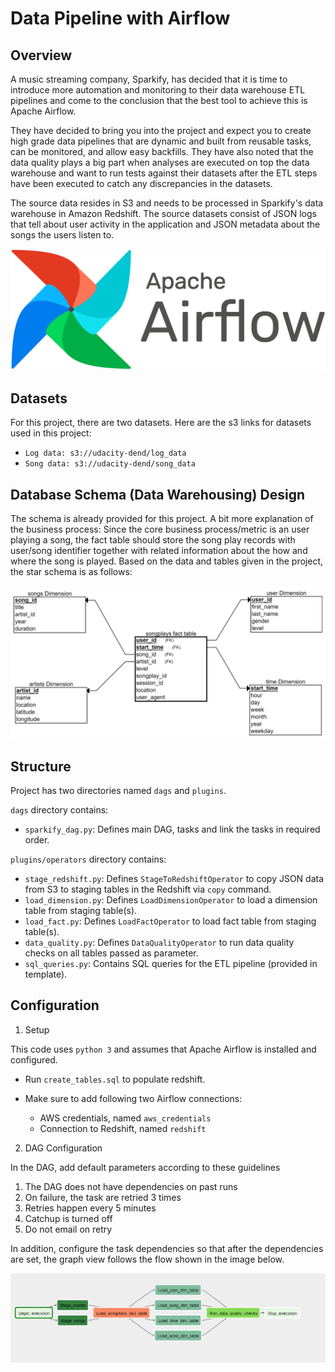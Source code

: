 # Data Pipeline with Airflow

## Overview

A music streaming company, Sparkify, has decided that it is time to introduce more automation and monitoring to their data warehouse ETL pipelines and come to the conclusion that the best tool to achieve this is Apache Airflow.

They have decided to bring you into the project and expect you to create high grade data pipelines that are dynamic and built from reusable tasks, can be monitored, and allow easy backfills. They have also noted that the data quality plays a big part when analyses are executed on top the data warehouse and want to run tests against their datasets after the ETL steps have been executed to catch any discrepancies in the datasets.

The source data resides in S3 and needs to be processed in Sparkify's data warehouse in Amazon Redshift. The source datasets consist of JSON logs that tell about user activity in the application and JSON metadata about the songs the users listen to.

![Apache Airflow Logo](images/AirflowLogo.png)

## Datasets
For this project, there are two datasets. Here are the s3 links for datasets used in this project:

- `Log data: s3://udacity-dend/log_data`
- `Song data: s3://udacity-dend/song_data`

## Database Schema (Data Warehousing) Design

The schema is already provided for this project. A bit more explanation of the business process:
Since the core business process/metric is an user playing a song, the fact table should store the song play records with user/song identifier together with related information about the how and where the song is played. Based on the data and tables given in the project, the star schema is as follows:

![song_play_analysis_with_star_schema!](images/song_play_analysis_with_star_schema.png "song_play_analysis_with_star_schema")

## Structure

Project has two directories named `dags` and `plugins`.

`dags` directory contains:
- `sparkify_dag.py`: Defines main DAG, tasks and link the tasks in required order.

`plugins/operators` directory contains:
- `stage_redshift.py`: Defines `StageToRedshiftOperator` to copy JSON data from S3 to staging tables in the Redshift via `copy` command.
- `load_dimension.py`: Defines `LoadDimensionOperator` to load a dimension table from staging table(s).
- `load_fact.py`: Defines `LoadFactOperator` to load fact table from staging table(s).
- `data_quality.py`: Defines `DataQualityOperator` to run data quality checks on all tables passed as parameter.
- `sql_queries.py`: Contains SQL queries for the ETL pipeline (provided in template).

## Configuration

1. Setup

This code uses `python 3` and assumes that Apache Airflow is installed and configured.

- Run `create_tables.sql` to populate redshift.

- Make sure to add following two Airflow connections:
    - AWS credentials, named `aws_credentials`
    - Connection to Redshift, named `redshift`

2. DAG Configuration

In the DAG, add default parameters according to these guidelines

1. The DAG does not have dependencies on past runs
2. On failure, the task are retried 3 times
3. Retries happen every 5 minutes
4. Catchup is turned off
5. Do not email on retry

In addition, configure the task dependencies so that after the dependencies are set, the graph view follows the flow shown in the image below.

![DAG](images/sparkify_dag.png "sparkify-dag")
